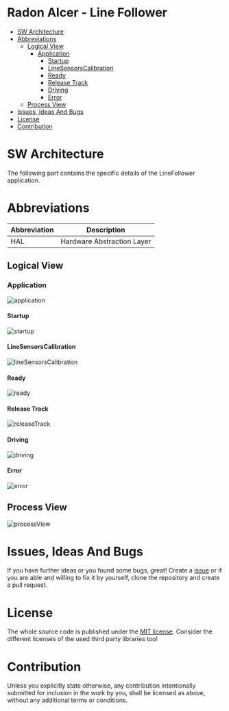 # Radon Alcer - Line Follower <!-- omit in toc -->

- [SW Architecture](#sw-architecture)
- [Abbreviations](#abbreviations)
  - [Logical View](#logical-view)
    - [Application](#application)
      - [Startup](#startup)
      - [LineSensorsCalibration](#linesensorscalibration)
      - [Ready](#ready)
      - [Release Track](#release-track)
      - [Driving](#driving)
      - [Error](#error)
  - [Process View](#process-view)
- [Issues, Ideas And Bugs](#issues-ideas-and-bugs)
- [License](#license)
- [Contribution](#contribution)

# SW Architecture
The following part contains the specific details of the LineFollower application.

# Abbreviations

| Abbreviation | Description |
| - | - |
| HAL | Hardware Abstraction Layer |

## Logical View

### Application

![application](http://www.plantuml.com/plantuml/proxy?cache=no&src=https://raw.githubusercontent.com/BlueAndi/RadonAlcer/master/doc/architecture/uml/LogicalView/LineFollower/Application.plantuml)

#### Startup

![startup](http://www.plantuml.com/plantuml/proxy?cache=no&src=https://raw.githubusercontent.com/BlueAndi/RadonAlcer/master/doc/architecture/uml/LogicalView/LineFollower/StartupState.plantuml)

#### LineSensorsCalibration

![lineSensorsCalibration](http://www.plantuml.com/plantuml/proxy?cache=no&src=https://raw.githubusercontent.com/BlueAndi/RadonAlcer/master/doc/architecture/uml/LogicalView/LineFollower/LineSensorsCalibrationState.plantuml)

#### Ready

![ready](http://www.plantuml.com/plantuml/proxy?cache=no&src=https://raw.githubusercontent.com/BlueAndi/RadonAlcer/master/doc/architecture/uml/LogicalView/LineFollower/ReadyState.plantuml)

#### Release Track

![releaseTrack](http://www.plantuml.com/plantuml/proxy?cache=no&src=https://raw.githubusercontent.com/BlueAndi/RadonAlcer/master/doc/architecture/uml/LogicalView/LineFollower/ReleaseTrackState.plantuml)

#### Driving

![driving](http://www.plantuml.com/plantuml/proxy?cache=no&src=https://raw.githubusercontent.com/BlueAndi/RadonAlcer/master/doc/architecture/uml/LogicalView/LineFollower/DrivingState.plantuml)

#### Error

![error](http://www.plantuml.com/plantuml/proxy?cache=no&src=https://raw.githubusercontent.com/BlueAndi/RadonAlcer/master/doc/architecture/uml/LogicalView/LineFollower/ErrorState.plantuml)

## Process View

![processView](http://www.plantuml.com/plantuml/proxy?cache=no&src=https://raw.githubusercontent.com/BlueAndi/RadonAlcer/master/doc/architecture/uml/ProcessView/LineFollower/SystemStates2.plantuml)

# Issues, Ideas And Bugs
If you have further ideas or you found some bugs, great! Create a [issue](https://github.com/BlueAndi/RadonAlcer/issues) or if you are able and willing to fix it by yourself, clone the repository and create a pull request.

# License
The whole source code is published under the [MIT license](http://choosealicense.com/licenses/mit/).
Consider the different licenses of the used third party libraries too!

# Contribution
Unless you explicitly state otherwise, any contribution intentionally submitted for inclusion in the work by you, shall be licensed as above, without any
additional terms or conditions.
